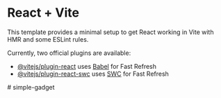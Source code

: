 # React + Vite

This template provides a minimal setup to get React working in Vite with HMR and some ESLint rules.

Currently, two official plugins are available:

- [@vitejs/plugin-react](https://github.com/vitejs/vite-plugin-react/blob/main/packages/plugin-react/README.md) uses [Babel](https://babeljs.io/) for Fast Refresh
- [@vitejs/plugin-react-swc](https://github.com/vitejs/vite-plugin-react-swc) uses [SWC](https://swc.rs/) for Fast Refresh


<!-- https://coreui.io/react/docs/components/carousel/ -->

<!-- https://preview.themeforest.net/item/fixteam-electronics-repair-wordpress-theme/full_screen_preview/21313304?_ga=2.79593492.1460179454.1691053257-318031135.1691053257 -->


#   s i m p l e - g a d g e t  
 